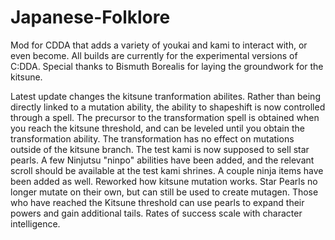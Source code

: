 # Japanese-Folklore
Mod for CDDA that adds a variety of youkai and kami to interact with, or even become. All builds are currently for the experimental versions of C:DDA. Special thanks to Bismuth Borealis for laying the groundwork for the kitsune.

Latest update changes the kitsune tranformation abilites. Rather than being directly linked to a mutation ability, the ability to shapeshift is now controlled through a spell. The precursor to the transformation spell is obtained when you reach the kitsune threshold, and can be leveled until you obtain the transformation ability. The transformation has no effect on mutations outside of the kitsune branch. The test kami is now supposed to sell star pearls.
A few Ninjutsu "ninpo" abilities have been added, and the relevant scroll should be available at the test kami shrines. A couple ninja items have been added as well. Reworked how kitsune mutation works. Star Pearls no longer mutate on their own, but can still be used to create mutagen. Those who have reached the Kitsune threshold can use pearls to expand their powers and gain additional tails. Rates of success scale with character intelligence. 
